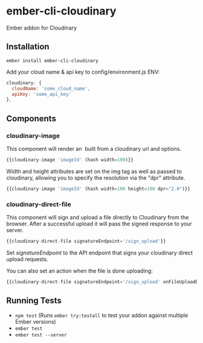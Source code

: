 # ember-cli-cloudinary #

Ember addon for Cloudinary

## Installation ##

```ember install ember-cli-cloudinary```

Add your cloud name & api key to config/environment.js ENV:

```javascript
cloudinary: {
  cloudName: 'some_cloud_name',
  apiKey: 'some_api_key'
},
```

## Components ##

### cloudinary-image ###

This component will render an <img> built from a cloudinary url and options.

```javascript
{{cloudinary-image 'imageId' (hash width=100)}}
```

Width and height attributes are set on the img tag as well as passed to cloudinary, allowing you to specify the resolution via the "dpr" attribute.

```javascript
{{cloudinary-image 'imageId' (hash width=100 height=100 dpr="2.0")}}
```

### cloudinary-direct-file ###

This component will sign and upload a file directly to Cloudinary from the browser. After a successful upload it will pass the signed response to your server.

```javascript
{{cloudinary-direct-file signatureEndpoint='/sign_upload'}}
```

Set *signatureEndpoint* to the API endpoint that signs your cloudinary direct upload requests.

You can also set an action when the file is done uploading:

```javascript
{{cloudinary-direct-file signatureEndpoint='/sign_upload' onFileUploadDone=(action 'showThumbnail')}}
```


## Running Tests ##

* `npm test` (Runs `ember try:testall` to test your addon against multiple Ember versions)
* `ember test`
* `ember test --server`
